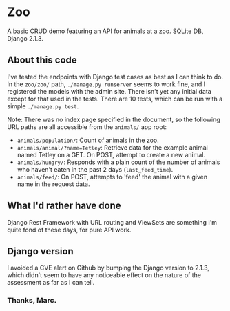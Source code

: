 # Zoo
A basic CRUD demo featuring an API for animals at a zoo. SQLite DB, Django 2.1.3.

## About this code
I've tested the endpoints with Django test cases as best as I can think to do. In the `zoo/zoo/` path,
`./manage.py runserver` seems to work fine, and I registered the models with the admin site. There isn't yet any initial data except for that used in the tests. There are 10 tests, which can be run with a simple `./manage.py test`.

Note: There was no index page specified in the document, so the following URL paths are all accessible from the `animals/` app root:

* `animals/population/`: Count of animals in the zoo.
* `animals/animal/?name=Tetley`: Retrieve data for the example animal named Tetley on a GET. On POST, attempt to create a new animal.
* `animals/hungry/`: Responds with a plain count of the number of animals who haven't eaten in the past 2 days (`last_feed_time`).
* `animals/feed/`: On POST, attempts to 'feed' the animal with a given name in the request data.

## What I'd rather have done
Django Rest Framework with URL routing and ViewSets are something I'm quite fond of these days, for pure API work.

## Django version
I avoided a CVE alert on Github by bumping the Django version to 2.1.3, which didn't seem to have any noticeable effect on the nature of the assessment as far as I can tell.


### Thanks, Marc.
